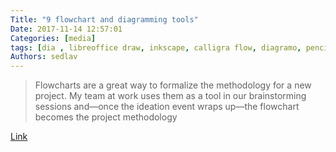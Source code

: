 ```yaml
---
Title: "9 flowchart and diagramming tools"
Date: 2017-11-14 12:57:01
Categories: [media]
tags: [dia , libreoffice draw, inkscape, calligra flow, diagramo, pencil, graphviz, umbrello, draw.io]
Authors: sedlav
---
```


> Flowcharts are a great way to formalize the methodology for a new project. My team at work uses them as a tool in our brainstorming sessions and—once the ideation event wraps up—the flowchart becomes the project methodology

[Link](https://opensource.com/article/18/8/flowchart-diagramming-linux)
